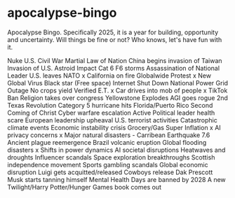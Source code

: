 # apocalypse-bingo
Apocalypse Bingo. Specifically 2025, it is a year for building, opportunity and uncertainty. Will things be fine or not? Who knows, let's have fun with it.

Nuke
U.S. Civil War
Martial Law of Nation
China begins invasion of Taiwan
Invasion of U.S.
Astroid Impact
Cat 6 F6 storms
Assassination of National Leader
U.S. leaves NATO
x California on fire
Globalwide Protest
x New Global Virus
Black star (Free space)
Internet Shut Down
National Power Grid Outage
No crops yield
Verified E.T.
x Car drives into mob of people
x TikTok Ban
Religion takes over congress
Yellowstone Explodes
AGI goes rogue
2nd Texas Revolution
Category 5 hurricane hits Florida/Puerto Rico
Second Coming of Christ
Cyber warfare escalation
Active Political leader health scare
European leadership upheaval
U.S. terrorist activities
Catastrophic climate events
Economic instability crisis
Grocery/Gas Super Inflation
x AI privacy concerns
x Major natural disasters - Carribean Earthquake 7.6 
Ancient plague reemergence
Brazil volcanic eruption
Global flooding disasters
x Shifts in power dynamics
AI societal disruptions
Heatwaves and droughts
Influencer scandals
Space exploration breakthroughs
Scottish independence movement
Sports gambling scandals
Global economic disruption
Luigi gets acquitted/released
Cowboys release Dak Prescott
Musk starts tanning himself
Mental Health Days are banned by 2028
A new Twilight/Harry Potter/Hunger Games book comes out

